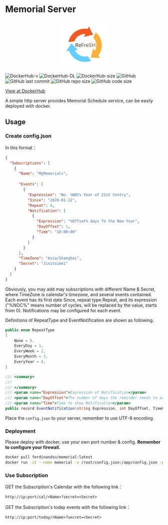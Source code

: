 # Memorial Server

<div  align=center>
    <img src="https://github.com/HIT-ReFreSH/HitGeneralServices/raw/master/images/Full_2048.png" width = 30% height = 30%  />
</div>

![DockerHub-v](https://img.shields.io/docker/v/ferdinandsu/memorial/latest?style=flat-square)
![DockerHub-DL](https://img.shields.io/docker/pulls/ferdinandsu/memorial?style=flat-square)
![DockerHub-size](https://img.shields.io/docker/image-size/ferdinandsu/memorial?style=flat-square)
![GitHub](https://img.shields.io/github/license/HIT-ReFreSH/Memorial?style=flat-square)
![GitHub last commit](https://img.shields.io/github/last-commit/HIT-ReFreSH/Memorial?style=flat-square)
![GitHub repo size](https://img.shields.io/github/repo-size/HIT-ReFreSH/Memorial?style=flat-square)
![GitHub code size](https://img.shields.io/github/languages/code-size/HIT-ReFreSH/Memorial?style=flat-square)

[View at DockerHub](https://hub.docker.com/repository/docker/ferdinandsu/memorial)

A simple http server provides Memorial Schedule service, can be easily deployed with docker.

## Usage

### Create config.json

In this format：

```json
{
  "Subscriptions": [
    {
      "Name": "MyMemorials",

      "Events": [
        {
          "Expression": "No. %NOC% Year of 21st Centry",
          "Since": "2020-01-12",
          "Repeat": 4,
          "Notification": [
            {
              "Expression": "%Offset% days To the New Year",
              "DayOffset": 1,
              "Time": "18:00:00"
            }
          ]
        }
      ],
      "TimeZone": "Asia/Shanghai",
      "Secret": "Jinitaimei"
    }
  ]
}
```

Obviously, you may add may subscriptions with different Name & Secret, where TimeZone is calendar's timezone, and several events contained. 
Each event has its first date Since, repeat type Repeat, and its expression ("%NOC%" means number of cycles, will be replaced by the value, starts from 0).
Notifications may be configured for each event.

Definitions of RepeatType and EventNotification are shown as following.

```csharp
public enum RepeatType
{
    None = 0,
    EveryDay = 1,
    EveryWeek = 2,
    EveryMonth = 3,
    EveryYear = 4,
}
```

```csharp
/// <summary>
/// 
/// </summary>
/// <param name="Expression">Expression of Notification</param>
/// <param name="DayOffset">The number of days the reminder needs to advance.</param>
/// <param name="Time">Time to show Notification</param>
public record EventNotification(string Expression, int DayOffset, TimeOnly Time);
```

Place the `config.json` to your server, remember to use UTF-8 encoding.

### Deployment

Please deploy with docker, use your own port number & config. **Remember to configure your firewall.**

```bash
docker pull ferdinandsu/memorial:latest
docker run -it --name memorial -v /root/config.json:/app/config.json -p 10086:80 -d docker.io/ferdinandsu/memorial:latest
```

### Use Subscription

GET the Subscription's Calendar with the following link：

```txt
http://ip:port/cal/<Name>?secret=<Secret>
```

GET the Subscription's today events with the following link：

```txt
http://ip:port/today/<Name>?secret=<Secret>
```